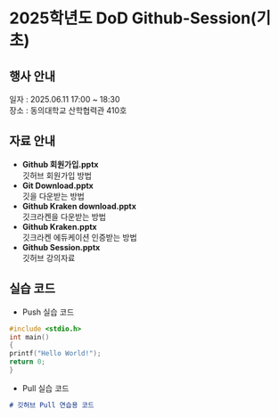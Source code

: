 # 2025학년도 DoD Github-Session(기초)

## 행사 안내
일자 : 2025.06.11 17:00 ~ 18:30<br>
장소 : 동의대학교 산학협력관 410호

## 자료 안내
- __Github 회원가입.pptx__<br>
  깃허브 회원가입 방법
- __Git Download.pptx__<br>
  깃을 다운받는 방법
- __Github Kraken download.pptx__<br>
  깃크라켄을 다운받는 방법
- __Github Kraken.pptx__<br>
  깃크라켄 에듀케이션 인증받는 방법
- __Github Session.pptx__<br>
  깃허브 강의자료

## 실습 코드
- Push 실습 코드
```C
#include <stdio.h>
int main()
{
printf("Hello World!");
return 0;
}
```
- Pull 실습 코드
```markdown
# 깃허브 Pull 연습용 코드
```
